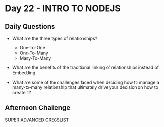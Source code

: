 # Day 22 - INTRO TO NODEJS

## Daily Questions

- What are the three types of relationships?
  - One-To-One
  - One-To-Many
  - Many-To-Many
- What are the benefits of the traditional linking of relationships instead of Embedding

- What are some of the challenges faced when deciding how to manage a many-to-many relationship that ultimately drive your decision on how to create it?

## Afternoon Challenge
[SUPER ADVANCED GREGSLIST](https://github.com/Jo-nathanWright/gregslist-API)